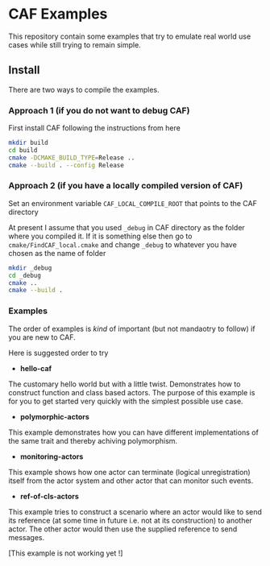 
# CAF Examples

This repository contain some examples that try to emulate real world
use cases while still trying to remain simple.

## Install

There are two ways to compile the examples. 

### Approach 1 (if you do not want to debug CAF)

First install CAF following the instructions from here

```bash
mkdir build
cd build
cmake -DCMAKE_BUILD_TYPE=Release ..
cmake --build . --config Release
```

### Approach 2 (if you have a locally compiled version of CAF)

Set an environment variable `CAF_LOCAL_COMPILE_ROOT` that points to the CAF directory

At present I assume that you used `_debug` in CAF directory as the folder where you
compiled it. If it is something else then go to `cmake/FindCAF_local.cmake` and change
`_debug` to whatever you have chosen as the name of folder

```bash
mkdir _debug
cd _debug
cmake ..
cmake --build .
```

### Examples

The order of examples is *kind* of important (but not mandaotry to follow) if you are new to CAF.

Here is suggested order to try

* **hello-caf**

The customary hello world but with a little twist. Demonstrates how to construct function and
class based actors. The purpose of this example is for you to get started very quickly with the
simplest possible use case.

* **polymorphic-actors**

This example demonstrates how you can have different implementations of the same trait and 
thereby achiving polymorphism.

* **monitoring-actors**

This example shows how one actor can terminate (logical unregistration) itself from the actor
system and other actor that can monitor such events.

* **ref-of-cls-actors**

This example tries to construct a scenario where an actor would like to send its reference (at some time in future i.e. not
at its construction) to another actor. The other actor would then use the supplied reference to send messages. 

[This example is not working yet !]

